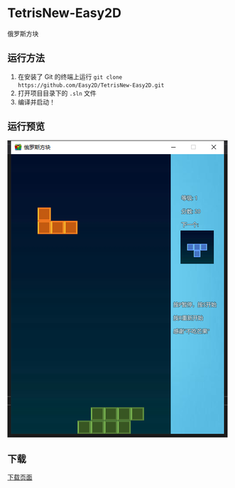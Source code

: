 # TetrisNew-Easy2D

俄罗斯方块

## 运行方法

1. 在安装了 Git 的终端上运行 `git clone https://github.com/Easy2D/TetrisNew-Easy2D.git`
2. 打开项目目录下的 `.sln` 文件
3. 编译并启动！

## 运行预览

![截图1](./preview.png)

## 下载

[下载页面](//github.com/Easy2D/TetrisNew-Easy2D/releases)
